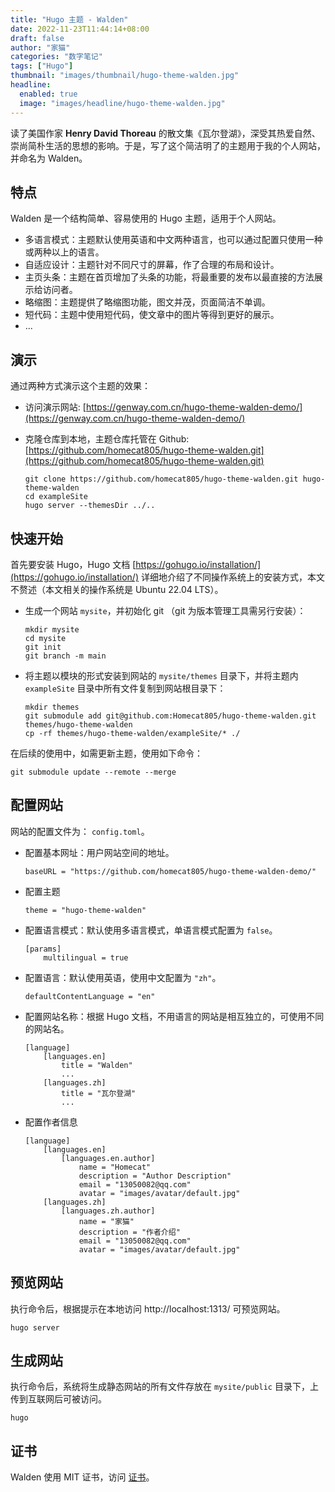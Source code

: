 ```yaml
---
title: "Hugo 主题 - Walden"
date: 2022-11-23T11:44:14+08:00
draft: false
author: "家猫"
categories: "数字笔记"
tags: ["Hugo"]
thumbnail: "images/thumbnail/hugo-theme-walden.jpg"
headline: 
  enabled: true
  image: "images/headline/hugo-theme-walden.jpg"
---
```


读了美国作家 <b>Henry David Thoreau</b> 的散文集《瓦尔登湖》，深受其热爱自然、崇尚简朴生活的思想的影响。于是，写了这个简洁明了的主题用于我的个人网站，并命名为 Walden。


<!--more-->

## 特点

Walden 是一个结构简单、容易使用的 Hugo 主题，适用于个人网站。

- 多语言模式：主题默认使用英语和中文两种语言，也可以通过配置只使用一种或两种以上的语言。
- 自适应设计：主题针对不同尺寸的屏幕，作了合理的布局和设计。
- 主页头条：主题在首页增加了头条的功能，将最重要的发布以最直接的方法展示给访问者。
- 略缩图：主题提供了略缩图功能，图文并茂，页面简洁不单调。
- 短代码：主题中使用短代码，使文章中的图片等得到更好的展示。
- ...

## 演示

通过两种方式演示这个主题的效果：

- 访问演示网站: [https://genway.com.cn/hugo-theme-walden-demo/](https://genway.com.cn/hugo-theme-walden-demo/)
- 克隆仓库到本地，主题仓库托管在 Github: [https://github.com/homecat805/hugo-theme-walden.git](https://github.com/homecat805/hugo-theme-walden.git)

    ```
    git clone https://github.com/homecat805/hugo-theme-walden.git hugo-theme-walden
    cd exampleSite
    hugo server --themesDir ../..
    ```

## 快速开始

首先要安装 Hugo，Hugo 文档 [https://gohugo.io/installation/](https://gohugo.io/installation/) 详细地介绍了不同操作系统上的安装方式，本文不赘述（本文相关的操作系统是 Ubuntu 22.04 LTS）。

- 生成一个网站 `mysite`，并初始化 git （git 为版本管理工具需另行安装）： 

    ```
    mkdir mysite
    cd mysite
    git init
    git branch -m main
    ```

- 将主题以模块的形式安装到网站的 `mysite/themes` 目录下，并将主题内 `exampleSite` 目录中所有文件复制到网站根目录下：

    ```
    mkdir themes
    git submodule add git@github.com:Homecat805/hugo-theme-walden.git themes/hugo-theme-walden
    cp -rf themes/hugo-theme-walden/exampleSite/* ./
    ```

在后续的使用中，如需更新主题，使用如下命令：

```
git submodule update --remote --merge
```

## 配置网站 

网站的配置文件为： `config.toml`。

- 配置基本网址：用户网站空间的地址。

    ```
    baseURL = "https://github.com/homecat805/hugo-theme-walden-demo/"
    ```

- 配置主题

    ```
    theme = "hugo-theme-walden"
    ```

- 配置语言模式：默认使用多语言模式，单语言模式配置为 `false`。

    ```
    [params]
        multilingual = true  
    ```

- 配置语言：默认使用英语，使用中文配置为 `"zh"`。

    ```
    defaultContentLanguage = "en"
    ```

- 配置网站名称：根据 Hugo 文档，不用语言的网站是相互独立的，可使用不同的网站名。

    ```
    [language]
        [languages.en]
            title = "Walden"
            ...
        [languages.zh]
            title = "瓦尔登湖"
            ...
    ```

- 配置作者信息

    ```
    [language]
        [languages.en]
            [languages.en.author]
                name = "Homecat"
                description = "Author Description"
                email = "13050082@qq.com"
                avatar = "images/avatar/default.jpg"
        [languages.zh]
            [languages.zh.author]
                name = "家猫"
                description = "作者介绍"
                email = "13050082@qq.com"
                avatar = "images/avatar/default.jpg"
    ```

## 预览网站

执行命令后，根据提示在本地访问 http://localhost:1313/ 可预览网站。

```
hugo server
```

## 生成网站

执行命令后，系统将生成静态网站的所有文件存放在 `mysite/public` 目录下，上传到互联网后可被访问。

```
hugo
```

## 证书

Walden 使用 MIT 证书，访问 [证书](https://github.com/homecat805/hugo-theme-walden/blob/master/LICENSE)。
